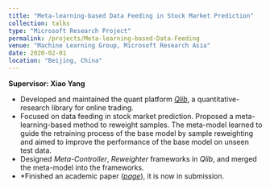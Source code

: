 ```yaml
---
title: "Meta-learning-based Data Feeding in Stock Market Prediction"
collection: talks
type: "Microsoft Research Project"
permalink: /projects/Meta-learning-based-Data-Feeding
venue: "Machine Learning Group, Microsoft Research Asia"
date: 2020-02-01
location: "Beijing, China"
---
```


**Supervisor: Xiao Yang**

* Developed and maintained the quant platform [*Qlib*](https://github.com/microsoft/qlib), a quantitative-research library for online trading.
* Focused on data feeding in stock market prediction. Proposed a meta-learning-based method to reweight samples. The meta-model learned to guide the retraining process of the base model by sample reweighting and aimed to improve the performance of the base model on unseen test data.
* Designed *Meta-Controller*, *Reweighter* frameworks in *Qlib*, and merged the meta-model into the frameworks.
* *Finished an academic paper ([*page*](https://wendili-cs.github.io/publication/2021UR-DDG-DA)), it is now in submission.
